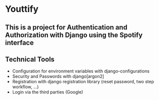 # Youttify

## This is a project for Authentication and Authorization with Django using the Spotify interface
## Technical Tools
- Configuration for environment variables with django-configurations
- Security and Passwords with django[argon2]
- Registration with django registration library (reset password, two step workflow, ...)
- Login via the third parties (Google)
